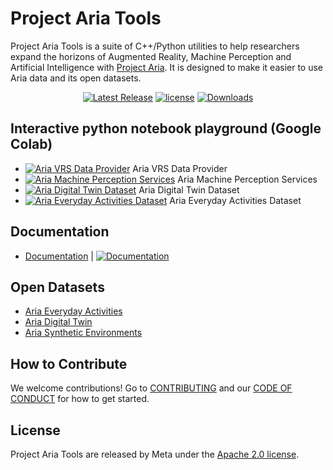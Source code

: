 # Project Aria Tools

Project Aria Tools is a suite of C++/Python utilities to help researchers expand the horizons of Augmented Reality, Machine Perception and Artificial Intelligence with [Project Aria](https://projectaria.com/). It is designed to make it easier to use Aria data and its open datasets.

<div align="center">
  <a href="https://github.com/facebookresearch/projectaria_tools/releases"><img alt="Latest Release" src="https://img.shields.io/github/v/release/facebookresearch/projectaria_tools.svg" /></a>
  <a href="https://github.com/facebookresearch/projectaria_tools/blob/main/LICENSE">
  <img alt="license" src="https://img.shields.io/badge/License-Apache--2.0-blue.svg"/></a>
  <a href="https://pepy.tech/project/projectaria_tools">
  <img alt="Downloads" src="https://pepy.tech/badge/projectaria_tools"></a>
</div>

## Interactive python notebook playground (Google Colab)

- [![Aria VRS Data Provider](https://colab.research.google.com/assets/colab-badge.svg)](https://colab.research.google.com/github/facebookresearch/projectaria_tools/blob/1.5.0/core/examples/dataprovider_quickstart_tutorial.ipynb) Aria VRS Data Provider
- [![Aria Machine Perception Services](https://colab.research.google.com/assets/colab-badge.svg)](https://colab.research.google.com/github/facebookresearch/projectaria_tools/blob/1.5.0/core/examples/mps_quickstart_tutorial.ipynb) Aria Machine Perception Services
- [![Aria Digital Twin Dataset](https://colab.research.google.com/assets/colab-badge.svg)](https://colab.research.google.com/github/facebookresearch/projectaria_tools/blob/1.5.0/projects/AriaDigitalTwinDatasetTools/examples/adt_quickstart_tutorial.ipynb) Aria Digital Twin Dataset
- [![Aria Everyday Activities Dataset](https://colab.research.google.com/assets/colab-badge.svg)](https://colab.research.google.com/github/facebookresearch/projectaria_tools/blob/1.5.0/projects/AriaEverydayActivities/examples/aea_quickstart_tutorial.ipynb) Aria Everyday Activities Dataset

## Documentation

- [Documentation](https://facebookresearch.github.io/projectaria_tools/docs/intro) |
[![Documentation](https://github.com/facebookresearch/projectaria_tools/actions/workflows/publish-website.yml/badge.svg)](https://github.com/facebookresearch/projectaria_tools/actions/workflows/publish-website.yml)

## Open Datasets

- [Aria Everyday Activities](https://www.projectaria.com/datasets/aea/)
- [Aria Digital Twin](https://www.projectaria.com/datasets/adt)
- [Aria Synthetic Environments](https://www.projectaria.com/datasets/ase)


## How to Contribute

We welcome contributions! Go to [CONTRIBUTING](https://github.com/facebookresearch/projectaria_tools/blob/main/.github/CONTRIBUTING.md) and our [CODE OF CONDUCT](https://github.com/facebookresearch/projectaria_tools/blob/main/.github/CODE_OF_CONDUCT.md) for how to get started.

## License

Project Aria Tools are released by Meta under the [Apache 2.0 license](https://github.com/facebookresearch/projectaria_tools/blob/main/LICENSE).
